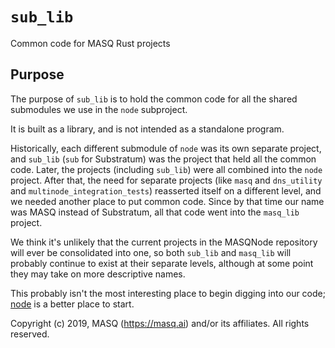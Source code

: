 # `sub_lib`
Common code for MASQ Rust projects

## Purpose
The purpose of `sub_lib` is to hold the common code for all the shared submodules we use in the `node` subproject.

It is built as a library, and is not intended as a standalone program.

Historically, each different submodule of `node` was its own separate project, and `sub_lib`
(`sub` for Substratum) was the project that held all the common code. Later, the projects
(including `sub_lib`) were all combined into the `node` project. After that, the need for
separate projects (like `masq` and `dns_utility` and `multinode_integration_tests`) reasserted
itself on a different level, and we needed another place to put common code. Since by that time
our name was MASQ instead of Substratum, all that code went into the `masq_lib` project.

We think it's unlikely that the current projects in the MASQNode repository will ever be
consolidated into one, so both `sub_lib` and `masq_lib` will probably continue to exist at
their separate levels, although at some point they may take on more descriptive names.

This probably isn't the most interesting place to begin digging into our code;
[node](https://github.com/MASQ-Project/Node/tree/master/node)
is a better place to start.

Copyright (c) 2019, MASQ (https://masq.ai) and/or its affiliates. All rights reserved.
